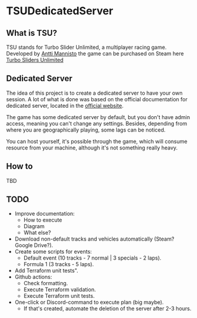 # TSUDedicatedServer

## What is TSU?

TSU stands for Turbo Slider Unlimited, a multiplayer racing game. Developed by
[Antti Mannisto](https://store.steampowered.com/search/?developer=Antti%20Mannisto)
the game can be purchased on Steam here
[Turbo Sliders Unlimited](https://store.steampowered.com/app/1478340/Turbo_Sliders_Unlimited/)

## Dedicated Server

The idea of this project is to create a dedicated server to have your own
session. A lot of what is done was based on the official documentation for
dedicated server, located in the
[official website](https://www.turbosliders.com/help/dedicated-servers).

The game has some dedicated server by default, but you don't have admin access,
meaning you can't change any settings. Besides, depending from where you are
geographically playing, some lags can be noticed.

You can host yourself, it's possible through the game, which will consume
resource from your machine, although it's not something really heavy.

## How to

TBD

## TODO

- Improve documentation:
  - How to execute
  - Diagram
  - What else?
- Download non-default tracks and vehicles automatically (Steam? Google Drive?).
- Create some scripts for events:
  - Default event (10 tracks - 7 normal | 3 specials - 2 laps).
  - Formula 1 (3 tracks - 5 laps).
- Add Terraform unit tests".
- Github actions:
  - Check formatting.
  - Execute Terraform validation.
  - Execute Terraform unit tests.
- One-click or Discord-command to execute plan (big maybe).
  - If that's created, automate the deletion of the server after 2-3 hours.

